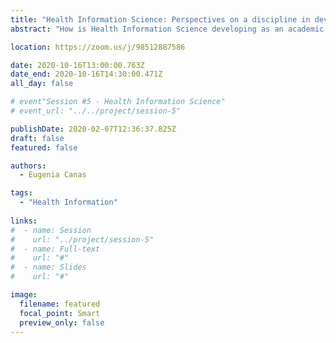 ```yaml
---
title: "Health Information Science: Perspectives on a discipline in development"
abstract: "How is Health Information Science developing as an academic discipline? In describing the conceptual and methodological concerns of their work, presenters will raise some of the critical questions shaping the crossover of information science and health studies, including the engagement of practice and policy sectors and the complex social context of health information and knowledge mobilization."

location: https://zoom.us/j/98512887586

date: 2020-10-16T13:00:00.763Z
date_end: 2020-10-16T14:30:00.471Z
all_day: false

# event"Session #5 - Health Information Science"
# event_url: "../../project/session-5"

publishDate: 2020-02-07T12:36:37.825Z
draft: false
featured: false

authors:
  - Eugenia Canas

tags:
  - "Health Information"
  
links:
#  - name: Session
#    url: "../project/session-5"
#  - name: Full-text
#    url: "#"
#  - name: Slides
#    url: "#"

image:
  filename: featured
  focal_point: Smart
  preview_only: false
---
```

